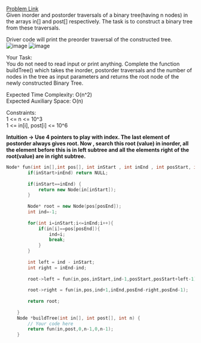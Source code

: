 [Problem Link](https://www.geeksforgeeks.org/problems/tree-from-postorder-and-inorder/1)<br>
Given inorder and postorder traversals of a binary tree(having n nodes) in the arrays in[] and post[] respectively. The task is to construct a binary tree from these traversals.<br>

Driver code will print the preorder traversal of the constructed tree.<br>
![image](https://github.com/akscpp/GeeksforGeeks_POTD/assets/129672950/939f0747-0286-4c88-b211-61d217afd94a)
![image](https://github.com/akscpp/GeeksforGeeks_POTD/assets/129672950/633a3fc5-aa07-4c40-90cd-952110e830b4)

Your Task:<br>
You do not need to read input or print anything. Complete the function buildTree() which takes the inorder, postorder traversals and the number of nodes in the tree as input parameters and returns the root node of the newly constructed Binary Tree.<br>

Expected Time Complexity: O(n^2)<br>
Expected Auxiliary Space: O(n)<br>

Constraints:<br>
1 <= n <= 10^3<br>
1 <= in[i], post[i] <= 10^6<br>

__Intuition -> Use 4 pointers to play with index. The last element of postorder always gives root. Now , search this root (value) in inorder, all the element before this is in left subtree and all the elements right of the root(value) are in right subtree.__

```C++
Node* fun(int in[],int pos[], int inStart , int inEnd , int posStart, int posEnd){
        if(inStart>inEnd) return NULL;
        
        if(inStart==inEnd) {
            return new Node(in[inStart]);
        }
        
        Node* root = new Node(pos[posEnd]);
        int ind=-1;
        
        for(int i=inStart;i<=inEnd;i++){
            if(in[i]==pos[posEnd]){
                ind=i;
                break;
            }
        }
        
        int left = ind - inStart;
        int right = inEnd-ind;
        
        root->left = fun(in,pos,inStart,ind-1,posStart,posStart+left-1);
        
        root->right = fun(in,pos,ind+1,inEnd,posEnd-right,posEnd-1);
        
        return root;
        
    }
    Node *buildTree(int in[], int post[], int n) {
        // Your code here
        return fun(in,post,0,n-1,0,n-1);
    }
```
